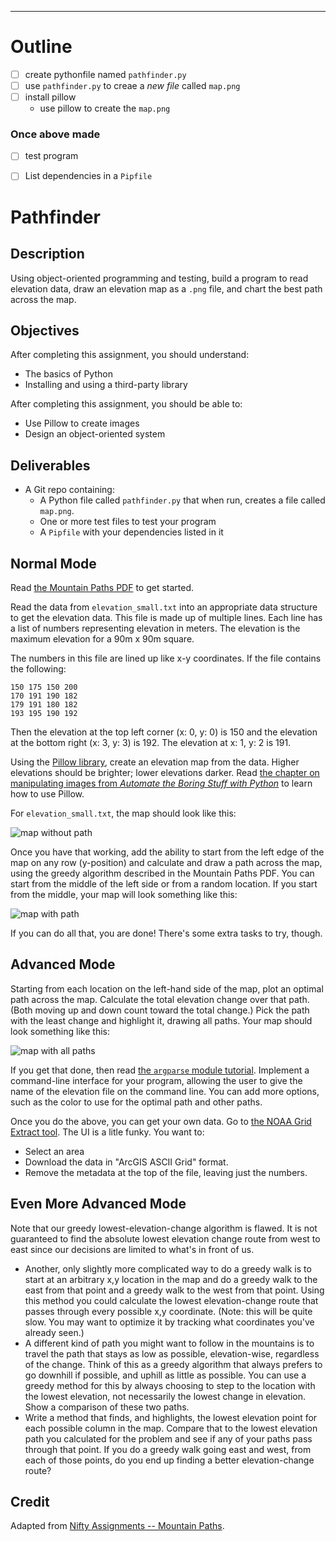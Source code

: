 



---

# Outline
- [ ] create pythonfile named `pathfinder.py`
- [ ] use `pathfinder.py` to creae a _new file_ called `map.png`
- [ ] install pillow 
  - use pillow to create the `map.png`

### Once above made 
- [ ] test program 
- [ ] List dependencies in a `Pipfile` 


# Pathfinder

## Description

Using object-oriented programming and testing, build a program to read elevation data, draw an elevation map as a `.png` file, and chart the best path across the map.

## Objectives

After completing this assignment, you should understand:

- The basics of Python
- Installing and using a third-party library

After completing this assignment, you should be able to:

- Use Pillow to create images
- Design an object-oriented system

## Deliverables

- A Git repo containing:
  - A Python file called `pathfinder.py` that when run, creates a file called `map.png`.
  - One or more test files to test your program
  - A `Pipfile` with your dependencies listed in it

## Normal Mode

Read [the Mountain Paths PDF](MountainPaths.pdf) to get started.

Read the data from `elevation_small.txt` into an appropriate data structure to get the elevation data. This file is made up of multiple lines. Each line has a list of numbers representing elevation in meters. The elevation is the maximum elevation for a 90m x 90m square.

The numbers in this file are lined up like x-y coordinates. If the file contains the following:

```
150 175 150 200
170 191 190 182
179 191 180 182
193 195 190 192
```

Then the elevation at the top left corner (x: 0, y: 0) is 150 and the elevation at the bottom right (x: 3, y: 3) is 192. The elevation at x: 1, y: 2 is 191.

Using the [Pillow library](https://pillow.readthedocs.io/en/3.0.x/index.html), create an elevation map from the data. Higher elevations should be brighter; lower elevations darker. Read [the chapter on manipulating images from _Automate the Boring Stuff with Python_](https://automatetheboringstuff.com/chapter17/) to learn how to use Pillow.

For `elevation_small.txt`, the map should look like this:

![map without path](samples/map_alone.png)

Once you have that working, add the ability to start from the left edge of the map on any row (y-position) and calculate and draw a path across the map, using the greedy algorithm described in the Mountain Paths PDF. You can start from the middle of the left side or from a random location. If you start from the middle, your map will look something like this:

![map with path](samples/map_with_path.png)

If you can do all that, you are done! There's some extra tasks to try, though.

## Advanced Mode

Starting from each location on the left-hand side of the map, plot an optimal path across the map. Calculate the total elevation change over that path. (Both moving up and down count toward the total change.) Pick the path with the least change and highlight it, drawing all paths. Your map should look something like this:

![map with all paths](samples/map_with_all_paths.png)

If you get that done, then read [the `argparse` module tutorial](https://docs.python.org/3.7/howto/argparse.html). Implement a command-line interface for your program, allowing the user to give the name of the elevation file on the command line. You can add more options, such as the color to use for the optimal path and other paths.

Once you do the above, you can get your own data. Go to [the NOAA Grid Extract tool](http://maps.ngdc.noaa.gov/viewers/wcs-client/). The UI is a litle funky. You want to:

- Select an area
- Download the data in "ArcGIS ASCII Grid" format.
- Remove the metadata at the top of the file, leaving just the numbers.

## Even More Advanced Mode

Note that our greedy lowest-elevation-change algorithm is flawed. It is not guaranteed to find the absolute lowest elevation change route from west to east since our decisions are limited to what's in front of us.

- Another, only slightly more complicated way to do a greedy walk is to start at an arbitrary x,y location in the map and do a greedy walk to the east from that point and a greedy walk to the west from that point. Using this method you could calculate the lowest elevation-change route that passes through every possible x,y coordinate. (Note: this will be quite slow. You may want to optimize it by tracking what coordinates you've already seen.)
- A different kind of path you might want to follow in the mountains is to travel the path that stays as low as possible, elevation-wise, regardless of the change. Think of this as a greedy algorithm that always prefers to go downhill if possible, and uphill as little as possible. You can use a greedy method for this by always choosing to step to the location with the lowest elevation, not necessarily the lowest change in elevation. Show a comparison of these two paths.
- Write a method that finds, and highlights, the lowest elevation point for each possible column in the map. Compare that to the lowest elevation path you calculated for the problem and see if any of your paths pass through that point. If you do a greedy walk going east and west, from each of those points, do you end up finding a better elevation-change route?

## Credit

Adapted from [Nifty Assignments -- Mountain Paths](http://nifty.stanford.edu/2016/franke-mountain-paths/).
